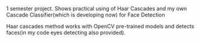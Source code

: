 1 semester project. Shows practical using of Haar Cascades and my own Cascade Classifier(which is developing now) for Face Detection

Haar cascades method works with OpenCV pre-trained models and detects faces(in my code eyes detecting also provided). 
